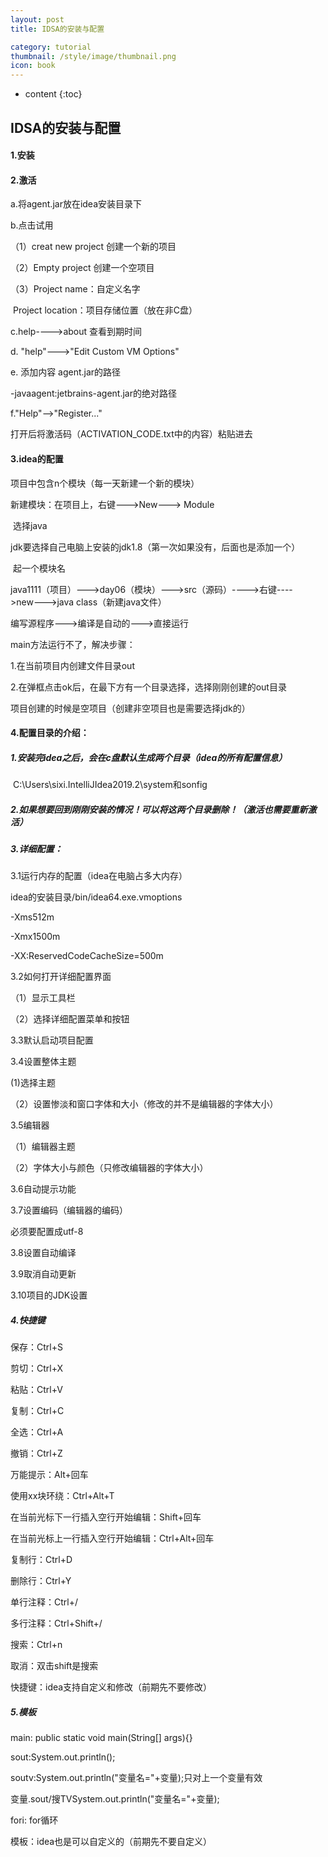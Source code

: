 ```yaml
---
layout: post
title: IDSA的安装与配置

category: tutorial
thumbnail: /style/image/thumbnail.png
icon: book
---
```



* content
{:toc}

## IDSA的安装与配置

#### 1.安装

#### 2.激活

a.将agent.jar放在idea安装目录下

b.点击试用

（1）creat new project 创建一个新的项目

（2）Empty project  创建一个空项目

（3）Project name：自定义名字

​        Project location：项目存储位置（放在非C盘）

c.help---->about  查看到期时间

d. "help"--->"Edit Custom VM Options"

e. 添加内容 agent.jar的路径

-javaagent:jetbrains-agent.jar的绝对路径

f."Help"-->"Register..."

打开后将激活码（ACTIVATION_CODE.txt中的内容）粘贴进去

#### 3.idea的配置

项目中包含n个模块（每一天新建一个新的模块）

新建模块：在项目上，右键--->New---> Module

​                     选择java

​                     jdk要选择自己电脑上安装的jdk1.8（第一次如果没有，后面也是添加一个）

​                    起一个模块名

java1111（项目）--->day06（模块）--->src（源码）---->右键---->new--->java class（新建java文件）

编写源程序--->编译是自动的--->直接运行

main方法运行不了，解决步骤：

1.在当前项目内创建文件目录out

2.在弹框点击ok后，在最下方有一个目录选择，选择刚刚创建的out目录



项目创建的时候是空项目（创建非空项目也是需要选择jdk的）

#### 4.配置目录的介绍：

##### 1.安装完idea之后，会在c盘默认生成两个目录（idea的所有配置信息）

​      C:\Users\sixi\.IntelliJIdea2019.2\system和sonfig

##### 2.如果想要回到刚刚安装的情况！可以将这两个目录删除！（激活也需要重新激活）

##### 3.详细配置：

3.1运行内存的配置（idea在电脑占多大内存）

idea的安装目录/bin/idea64.exe.vmoptions

-Xms512m

-Xmx1500m

-XX:ReservedCodeCacheSize=500m

3.2如何打开详细配置界面

（1）显示工具栏

（2）选择详细配置菜单和按钮

3.3默认启动项目配置

3.4设置整体主题

(1)选择主题

（2）设置惨淡和窗口字体和大小（修改的并不是编辑器的字体大小）

3.5编辑器

（1）编辑器主题

（2）字体大小与颜色（只修改编辑器的字体大小）

3.6自动提示功能

3.7设置编码（编辑器的编码）

必须要配置成utf-8

3.8设置自动编译

3.9取消自动更新

3.10项目的JDK设置

##### 4.快捷键

保存：Ctrl+S

剪切：Ctrl+X

粘贴：Ctrl+V

复制：Ctrl+C

全选：Ctrl+A

撤销：Ctrl+Z

万能提示：Alt+回车

使用xx块环绕：Ctrl+Alt+T

在当前光标下一行插入空行开始编辑：Shift+回车

在当前光标上一行插入空行开始编辑：Ctrl+Alt+回车

复制行：Ctrl+D

删除行：Ctrl+Y

单行注释：Ctrl+/

多行注释：Ctrl+Shift+/

搜索：Ctrl+n

取消：双击shift是搜索

快捷键：idea支持自定义和修改（前期先不要修改）

##### 5.模板

main: public static void main(String[] args){}

sout:System.out.println();

soutv:System.out.println("变量名="+变量);只对上一个变量有效

变量.sout/搜TVSystem.out.println("变量名="+变量);

fori: for循环

模板：idea也是可以自定义的（前期先不要自定义）

